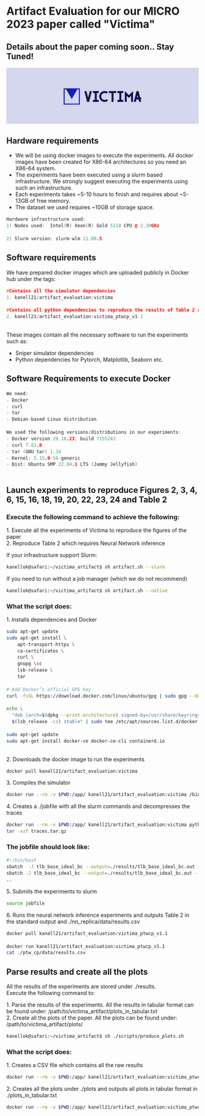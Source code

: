 
# Artifact Evaluation for our MICRO 2023 paper called "Victima"
## Details about the paper coming soon.. Stay Tuned!

![Alt Text](images/victima.png)

 
## Hardware requirements

- We will be using docker images to execute the experiments. All docker
  images have been created for X86-64 architectures so you need an
  X86-64 system.
- The experiments have been executed using a slurm based infrastructure.
  We strongly suggest executing the experiments using such an
  infrastructure.
- Each experiments takes ~5-10 hours to finish and requires about ~5-13GB of free memory.
- The dataset we used requires ~10GB of storage space. 

``` cpp
Hardware infrastructure used: 
1) Nodes used:  Intel(R) Xeon(R) Gold 5118 CPU @ 2.30GHz 

2) Slurm version: slurm-wlm 21.08.5
```

## Software requirements


We have prepared docker images which are uploaded publicly in Docker hub
under the tags:  

``` cpp
#Contains all the simulator dependencies
1. kanell21/artifact_evaluation:victima 

#Contains all python dependencies to reproduce the results of Table 2 and create all the plots
2. kanell21/artifact_evaluation:victima_ptwcp_v1.1 
                    
```

These images contain all the necessary software to run the experiments
such as:  

- Sniper simulator dependencies
- Python dependencies for Pytorch, Matplotlib, Seaborn etc.

## Software Requirements to execute Docker

``` cpp
We need: 
- Docker
- curl
- tar
- Debian-based Linux distribution

We used the following versions/distributions in our experiments:
- Docker version 20.10.23, build 7155243
- curl 7.81.0   
- tar (GNU tar) 1.34
- Kernel: 5.15.0-56-generic 
- Dist: Ubuntu SMP 22.04.1 LTS (Jammy Jellyfish)
                    
```

## Launch experiments to reproduce Figures 2, 3, 4, 6, 15, 16, 18, 19, 20, 22, 23, 24 and Table 2

### Execute the following command to achieve the following:  

1\. Execute all the experiments of Victima to reproduce the figures of
the paper  
2. Reproduce Table 2 which requires Neural Network inference  

If your infrastructure support Slurm:
``` bash
kanellok@safari:~/victima_artifact$ sh artifact.sh --slurm
```

If you need to run without a job manager (which we do not recommend)
``` bash
kanellok@safari:~/victima_artifact$ sh artifact.sh --native
```

### What the script does:

1\. Installs dependencies and Docker  

``` bash
sudo apt-get update
sudo apt-get install \
    apt-transport-https \
    ca-certificates \
    curl \
    gnupg \sc
    lsb-release \
    tar 

# Add Docker’s official GPG key
curl -fsSL https://download.docker.com/linux/ubuntu/gpg | sudo gpg --dearmor -o /usr/share/keyrings/docker-archive-keyring.gpg

echo \
  "deb [arch=$(dpkg --print-architecture) signed-by=/usr/share/keyrings/docker-archive-keyring.gpg] https://download.docker.com/linux/ubuntu \
  $(lsb_release -cs) stable" | sudo tee /etc/apt/sources.list.d/docker.list > /dev/null

sudo apt-get update
sudo apt-get install docker-ce docker-ce-cli containerd.io
             
```

2\. Downloads the docker image to run the experiments  

``` bash
docker pull kanell21/artifact_evaluation:victima
```

3\. Compiles the simulator  

``` bash
docker run --rm -v $PWD:/app/ kanell21/artifact_evaluation:victima /bin/bash -c "cd /app/sniper && make clean && make -j4"
```

4\. Creates a ./jobfile with all the slurm commands and decompresses the
traces  

``` bash
docker run --rm -v $PWD:/app/ kanell21/artifact_evaluation:victima python /app/scripts/launch_jobs.py
tar -xzf traces.tar.gz
```

### The jobfile should look like:

``` bash
#!/bin/bash
sbatch  -J tlb_base_ideal_bc --output=./results/tlb_base_ideal_bc.out --error=./results/tlb_base_ideal_bc.err docker_wrapper.sh "docker run --rm -v /mnt/panzer/kanellok/victima_ae:/app/ kanell21/artifact_evaluation:victima /app/sniper/run-sniper -s stop-by-icount:500000000 --genstats --power -d /app/results/tlb_base_ideal_bc  -c /app/sniper/config/virtual_memory_configs/radix.cfg  -g --perf_model/stlb/size=1536 -g --perf_model/stlb/associativity=12 -g --perf_model/tlb/l2_access_penalty=12 --traces=/app/traces/bc.sift"
sbatch -J tlb_base_ideal_bc --output=./results/tlb_base_ideal_bc.out --error=./results/tlb_base_ideal_bc.err docker_wrapper.sh "docker run --rm -v /mnt/panzer/kanellok/victima_ae:/app/ kanell21/artifact_evaluation:victima /app/sniper/run-sniper -s stop-by-icount:500000000 --genstats --power -d /app/results/tlb_base_ideal_bc  -c /app/sniper/config/virtual_memory_configs/radix.cfg  -g --perf_model/stlb/size=1536 -g --perf_model/stlb/associativity=12 -g --perf_model/tlb/l2_access_penalty=12 --traces=/app/traces/bc.sift"
.. 
```

5\. Submits the experiments to slurm  

``` bash
source jobfile
```

6\. Runs the neural network inference experiments and outputs Table 2 in
the standard output and ./nn_replica/data/results.csv  

``` bash
docker pull kanell21/artifact_evaluation:victima_ptwcp_v1.1

docker run kanell21/artifact_evaluation:victima_ptwcp_v1.1
cat ./ptw_cp/data/results.csv
```

## Parse results and create all the plots

All the results of the experiments are stored under ./results.  
Execute the following command to:  

1\. Parse the results of the experiments. All the results in tabular
format can be found under:
/path/to/victima_artifact/plots_in_tabular.txt  
2. Create all the plots of the paper. All the plots can be found under:
/path/to/victima_artifact/plots/  

``` bash
kanellok@safari:~/victima_artifact$ sh ./scripts/produce_plots.sh
```

### What the script does:

1\. Creates a CSV file which contains all the raw results  

``` bash
docker run --rm -v $PWD:/app/ kanell21/artifact_evaluation:victima_ptwcp_v1.1 python3 /app/scripts/create_csv.py
```

2\. Creates all the plots under ./plots and outputs all plots in tabular
format in ./plots_in_tabular.txt  

``` bash
docker run --rm -v $PWD:/app/ kanell21/artifact_evaluation:victima_ptwcp_v1.1 python3 /app/scripts/create_plots.py > plots_in_tabular.txt
```

